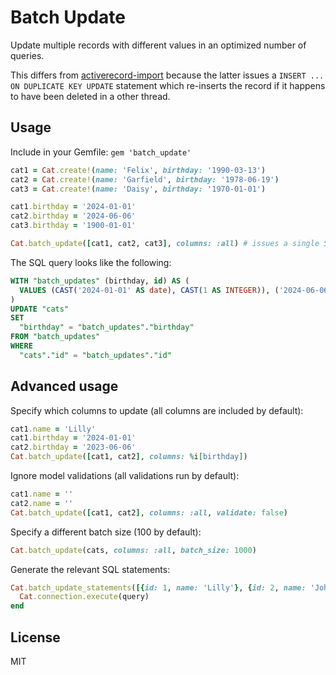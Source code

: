 # Batch Update

Update multiple records with different values in an optimized number of queries.

This differs from [activerecord-import](https://github.com/zdennis/activerecord-import) because the latter issues a `INSERT ... ON DUPLICATE KEY UPDATE` statement which re-inserts the record if it happens to have been deleted in a other thread.

## Usage
Include in your Gemfile: `gem 'batch_update'`

```ruby
cat1 = Cat.create!(name: 'Felix', birthday: '1990-03-13')
cat2 = Cat.create!(name: 'Garfield', birthday: '1978-06-19')
cat3 = Cat.create!(name: 'Daisy', birthday: '1970-01-01')

cat1.birthday = '2024-01-01'
cat2.birthday = '2024-06-06'
cat3.birthday = '1900-01-01'

Cat.batch_update([cat1, cat2, cat3], columns: :all) # issues a single SQL query
```

The SQL query looks like the following:
```SQL
WITH "batch_updates" (birthday, id) AS (
  VALUES (CAST('2024-01-01' AS date), CAST(1 AS INTEGER)), ('2024-06-06', 2), ('1900-01-01', 3),
)
UPDATE "cats"
SET
  "birthday" = "batch_updates"."birthday"
FROM "batch_updates"
WHERE
  "cats"."id" = "batch_updates"."id"
```

## Advanced usage
Specify which columns to update (all columns are included by default):
```ruby
cat1.name = 'Lilly'
cat1.birthday = '2024-01-01'
cat2.birthday = '2023-06-06'
Cat.batch_update([cat1, cat2], columns: %i[birthday])
```

Ignore model validations (all validations run by default):
```ruby
cat1.name = ''
cat2.name = ''
Cat.batch_update([cat1, cat2], columns: :all, validate: false)
```

Specify a different batch size (100 by default):
```ruby
Cat.batch_update(cats, columns: :all, batch_size: 1000)
```

Generate the relevant SQL statements:
```ruby
Cat.batch_update_statements([{id: 1, name: 'Lilly'}, {id: 2, name: 'John'}]).each do |query|
  Cat.connection.execute(query)
end
```

## License
MIT
